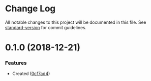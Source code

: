 # Change Log

All notable changes to this project will be documented in this file. See [standard-version](https://github.com/conventional-changelog/standard-version) for commit guidelines.

<a name="0.1.0"></a>
# 0.1.0 (2018-12-21)


### Features

* Created ([0cf7ad4](https://github.com/mya-ake/vue-window-size/commit/0cf7ad4))
